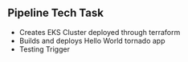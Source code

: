 Pipeline Tech Task
---
* Creates EKS Cluster deployed through terraform
* Builds and deploys Hello World tornado app
* Testing Trigger